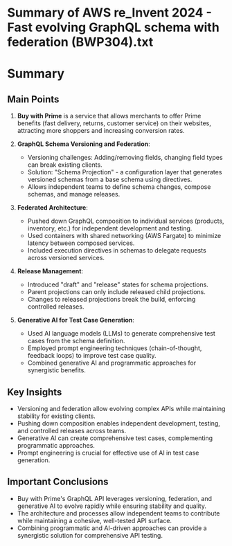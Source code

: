 # Summary of AWS re_Invent 2024 - Fast evolving GraphQL schema with federation (BWP304).txt

# Summary

## Main Points

1. **Buy with Prime** is a service that allows merchants to offer Prime benefits (fast delivery, returns, customer service) on their websites, attracting more shoppers and increasing conversion rates.

2. **GraphQL Schema Versioning and Federation**:
   - Versioning challenges: Adding/removing fields, changing field types can break existing clients.
   - Solution: "Schema Projection" - a configuration layer that generates versioned schemas from a base schema using directives.
   - Allows independent teams to define schema changes, compose schemas, and manage releases.

3. **Federated Architecture**:
   - Pushed down GraphQL composition to individual services (products, inventory, etc.) for independent development and testing.
   - Used containers with shared networking (AWS Fargate) to minimize latency between composed services.
   - Included execution directives in schemas to delegate requests across versioned services.

4. **Release Management**:
   - Introduced "draft" and "release" states for schema projections.
   - Parent projections can only include released child projections.
   - Changes to released projections break the build, enforcing controlled releases.

5. **Generative AI for Test Case Generation**:
   - Used AI language models (LLMs) to generate comprehensive test cases from the schema definition.
   - Employed prompt engineering techniques (chain-of-thought, feedback loops) to improve test case quality.
   - Combined generative AI and programmatic approaches for synergistic benefits.

## Key Insights

- Versioning and federation allow evolving complex APIs while maintaining stability for existing clients.
- Pushing down composition enables independent development, testing, and controlled releases across teams.
- Generative AI can create comprehensive test cases, complementing programmatic approaches.
- Prompt engineering is crucial for effective use of AI in test case generation.

## Important Conclusions

- Buy with Prime's GraphQL API leverages versioning, federation, and generative AI to evolve rapidly while ensuring stability and quality.
- The architecture and processes allow independent teams to contribute while maintaining a cohesive, well-tested API surface.
- Combining programmatic and AI-driven approaches can provide a synergistic solution for comprehensive API testing.